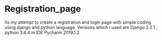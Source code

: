 # Registration_page
Its my attempt to create a registration and login page with simple coding using django and python language.
Versions which i used are Django 2.2.1 , python 3.6.4 in IDE Pycharm 2019.1.2 
